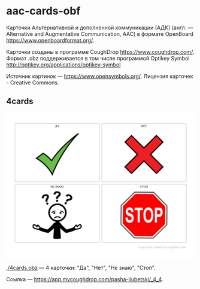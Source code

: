 # aac-cards-obf

Карточки Альтернативной и дополненной коммуникации (АДК) (англ. — Alternative and Augmentative Communication, AAC) в формате OpenBoard <https://www.openboardformat.org/>.

Карточки созданы в программе CoughDrop <https://www.coughdrop.com/>. Формат .obz поддерживается в том числе программой Optikey Symbol <http://optikey.org/applications/optikey-symbol>

Источник картинок — <https://www.opensymbols.org/>. Лицензия карточек - Creative Commons.

## 4cards

![](4cards.png)

[./4cards.obz](4cards.obz) ­— 4 карточки: "Да", "Нет", "Не знаю", "Стоп".

Ссылка ­— <https://app.mycoughdrop.com/pasha-liubetski/_4_4>.
